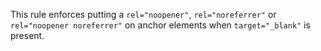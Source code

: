 This rule enforces putting a `rel="noopener"`, `rel="noreferrer"` or `rel="noopener noreferrer"` on anchor elements when `target="_blank"` is present.